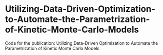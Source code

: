 # Utilizing-Data-Driven-Optimization-to-Automate-the-Parametrization-of-Kinetic-Monte-Carlo-Models
Code for the publication: Utilizing Data-Driven Optimization to Automate the Parametrization of Kinetic Monte Carlo Models
